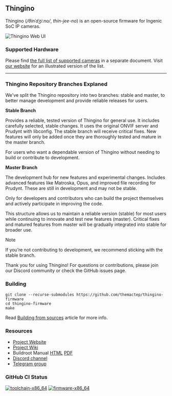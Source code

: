 Thingino
--------

Thingino (_/θinˈdʒiːno/_, _thin-jee-no_) is an open-source firmware for Ingenic SoC IP cameras.

![Thingino Web UI][10]

### Supported Hardware

Please find [the full list of supported cameras](docs/supported_hardware.md)
in a separate document. Visit [our website][0] for an illustrated version of
the list.

---

### Thingino Repository Branches Explaned

We've split the Thingino repository into two branches: stable and master, to better manage development and provide reliable releases for users.

**Stable Branch**

Provides a reliable, tested version of Thingino for general use. It includes carefully selected, stable changes. It uses the original ONVIF server and Prudynt with libconfig.
The stable branch will receive critical fixes. New features will only be added once they are thoroughly tested and mature in the master branch.

For users who want a dependable version of Thingino without needing to build or contribute to development.

**Master Branch**

The development hub for new features and experimental changes. Includes advanced features like Matroska, Opus, and improved file recording for Prudynt. These are still in development and may not be stable.

Only for developers and contributors who can build the project themselves and actively participate in improving the code.

This structure allows us to maintain a reliable version (stable) for most users while continuing to innovate and test new features (master). Critical fixes and matured features from master will be gradually integrated into stable for broader use.

> [!NOTE]
> If you’re not contributing to development, we recommend sticking with the stable branch.

Thank you for using Thingino! For questions or contributions, please join our Discord community or check the GitHub issues page.

### Building

```
git clone --recurse-submodules https://github.com/themactep/thingino-firmware
cd thingino-firmware
make
```

Read [Building from sources][7] article for more info.

### Resources

- [Project Website][0]
- [Project Wiki][1]
- Buildroot Manual [HTML][5] [PDF][6]
- [Discord channel][3]
- [Telegram group][4]

### GitHub CI Status

[![toolchain-x86_64][11]][8]
[![firmware-x86_64][12]][9]

[0]: https://thingino.com/
[1]: https://github.com/themactep/thingino-firmware/wiki
[3]: https://discord.gg/xDmqS944zr
[4]: https://t.me/thingino
[5]: https://buildroot.org/downloads/manual/manual.html
[6]: https://nightly.buildroot.org/manual.pdf
[7]: https://github.com/themactep/thingino-firmware/wiki/Building-from-sources
[8]: https://github.com/themactep/thingino-firmware/actions/workflows/toolchain.yaml
[9]: https://github.com/themactep/thingino-firmware/actions/workflows/firmware.yaml
[10]: https://github.com/user-attachments/assets/6fe68e13-eb49-4c33-8836-af1e97bf8b4e
[11]: https://github.com/themactep/thingino-firmware/actions/workflows/toolchain-x86_64.yaml/badge.svg
[12]: https://github.com/themactep/thingino-firmware/actions/workflows/firmware-x86_64.yaml/badge.svg
